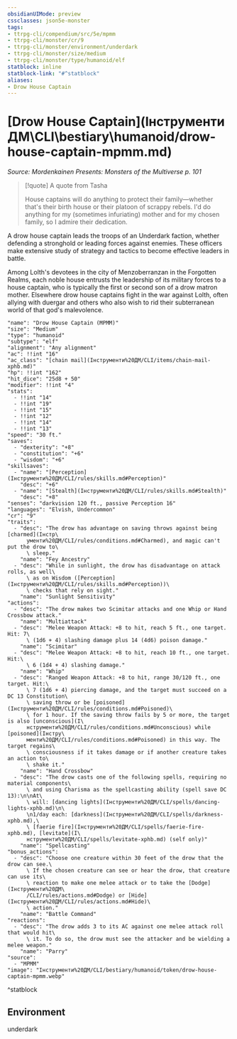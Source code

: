 ```yaml
---
obsidianUIMode: preview
cssclasses: json5e-monster
tags:
- ttrpg-cli/compendium/src/5e/mpmm
- ttrpg-cli/monster/cr/9
- ttrpg-cli/monster/environment/underdark
- ttrpg-cli/monster/size/medium
- ttrpg-cli/monster/type/humanoid/elf
statblock: inline
statblock-link: "#^statblock"
aliases:
- Drow House Captain
---
```

# [Drow House Captain](Інструменти ДМ\CLI\bestiary\humanoid/drow-house-captain-mpmm.md)
*Source: Mordenkainen Presents: Monsters of the Multiverse p. 101*  

> [!quote] A quote from Tasha  
> 
> House captains will do anything to protect their family—whether that's their birth house or their platoon of scrappy rebels. I'd do anything for my (sometimes infuriating) mother and for my chosen family, so I admire their dedication.

A drow house captain leads the troops of an Underdark faction, whether defending a stronghold or leading forces against enemies. These officers make extensive study of strategy and tactics to become effective leaders in battle.

Among Lolth's devotees in the city of Menzoberranzan in the Forgotten Realms, each noble house entrusts the leadership of its military forces to a house captain, who is typically the first or second son of a drow matron mother. Elsewhere drow house captains fight in the war against Lolth, often allying with duergar and others who also wish to rid their subterranean world of that god's malevolence.

```statblock
"name": "Drow House Captain (MPMM)"
"size": "Medium"
"type": "humanoid"
"subtype": "elf"
"alignment": "Any alignment"
"ac": !!int "16"
"ac_class": "[chain mail](Інструменти%20ДМ/CLI/items/chain-mail-xphb.md)"
"hp": !!int "162"
"hit_dice": "25d8 + 50"
"modifier": !!int "4"
"stats":
  - !!int "14"
  - !!int "19"
  - !!int "15"
  - !!int "12"
  - !!int "14"
  - !!int "13"
"speed": "30 ft."
"saves":
  - "dexterity": "+8"
  - "constitution": "+6"
  - "wisdom": "+6"
"skillsaves":
  - "name": "[Perception](Інструменти%20ДМ/CLI/rules/skills.md#Perception)"
    "desc": "+6"
  - "name": "[Stealth](Інструменти%20ДМ/CLI/rules/skills.md#Stealth)"
    "desc": "+8"
"senses": "darkvision 120 ft., passive Perception 16"
"languages": "Elvish, Undercommon"
"cr": "9"
"traits":
  - "desc": "The drow has advantage on saving throws against being [charmed](Інстр\
      ументи%20ДМ/CLI/rules/conditions.md#Charmed), and magic can't put the drow to\
      \ sleep."
    "name": "Fey Ancestry"
  - "desc": "While in sunlight, the drow has disadvantage on attack rolls, as well\
      \ as on Wisdom ([Perception](Інструменти%20ДМ/CLI/rules/skills.md#Perception))\
      \ checks that rely on sight."
    "name": "Sunlight Sensitivity"
"actions":
  - "desc": "The drow makes two Scimitar attacks and one Whip or Hand Crossbow attack."
    "name": "Multiattack"
  - "desc": "Melee Weapon Attack: +8 to hit, reach 5 ft., one target. Hit: 7\
      \ (1d6 + 4) slashing damage plus 14 (4d6) poison damage."
    "name": "Scimitar"
  - "desc": "Melee Weapon Attack: +8 to hit, reach 10 ft., one target. Hit:\
      \ 6 (1d4 + 4) slashing damage."
    "name": "Whip"
  - "desc": "Ranged Weapon Attack: +8 to hit, range 30/120 ft., one target. Hit:\
      \ 7 (1d6 + 4) piercing damage, and the target must succeed on a DC 13 Constitution\
      \ saving throw or be [poisoned](Інструменти%20ДМ/CLI/rules/conditions.md#Poisoned)\
      \ for 1 hour. If the saving throw fails by 5 or more, the target is also [unconscious](І\
      нструменти%20ДМ/CLI/rules/conditions.md#Unconscious) while [poisoned](Інстру\
      менти%20ДМ/CLI/rules/conditions.md#Poisoned) in this way. The target regains\
      \ consciousness if it takes damage or if another creature takes an action to\
      \ shake it."
    "name": "Hand Crossbow"
  - "desc": "The drow casts one of the following spells, requiring no material components\
      \ and using Charisma as the spellcasting ability (spell save DC 13):\n\nAt\
      \ will: [dancing lights](Інструменти%20ДМ/CLI/spells/dancing-lights-xphb.md)\n\
      \n1/day each: [darkness](Інструменти%20ДМ/CLI/spells/darkness-xphb.md),\
      \ [faerie fire](Інструменти%20ДМ/CLI/spells/faerie-fire-xphb.md), [levitate](І\
      нструменти%20ДМ/CLI/spells/levitate-xphb.md) (self only)"
    "name": "Spellcasting"
"bonus_actions":
  - "desc": "Choose one creature within 30 feet of the drow that the drow can see.\
      \ If the chosen creature can see or hear the drow, that creature can use its\
      \ reaction to make one melee attack or to take the [Dodge](Інструменти%20ДМ\
      /CLI/rules/actions.md#Dodge) or [Hide](Інструменти%20ДМ/CLI/rules/actions.md#Hide)\
      \ action."
    "name": "Battle Command"
"reactions":
  - "desc": "The drow adds 3 to its AC against one melee attack roll that would hit\
      \ it. To do so, the drow must see the attacker and be wielding a melee weapon."
    "name": "Parry"
"source":
  - "MPMM"
"image": "Інструменти%20ДМ/CLI/bestiary/humanoid/token/drow-house-captain-mpmm.webp"
```
^statblock

## Environment

underdark